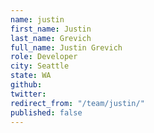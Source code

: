 ```yaml
---
name: justin
first_name: Justin
last_name: Grevich
full_name: Justin Grevich
role: Developer
city: Seattle
state: WA
github: 
twitter: 
redirect_from: "/team/justin/"
published: false
---
```


